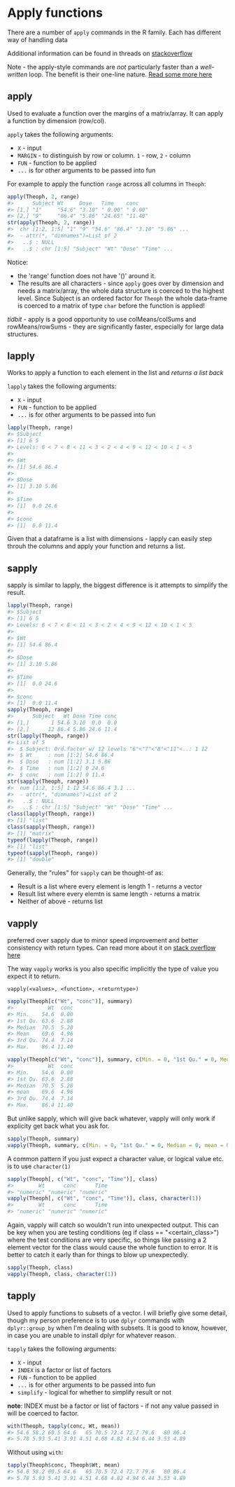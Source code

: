 
# Apply functions

There are a number of `apply` commands in the R family. Each has different way of handling data

Additional information can be found in threads on [stackoverflow](http://stackoverflow.com/questions/3505701/r-grouping-functions-sapply-vs-lapply-vs-apply-vs-tapply-vs-by-vs-aggrega)

Note - the apply-style commands are *not* particularly faster than a *well-written* loop. The benefit is their one-line nature. [Read some more here](http://stackoverflow.com/questions/2275896/is-rs-apply-family-more-than-syntactic-sugar?rq=1)

## apply

Used to evaluate a function over the margins of a matrix/array. It can apply a function by dimension (row/col).  

`apply` takes the following arguments: 
* `X` - input
* `MARGIN` - to distinguish by row or column. `1` - row, `2` - column
* `FUN` - function to be applied
* `...` is for other arguments to be passed into fun

For example to apply the function `range` across all columns in `Theoph`:


```r
apply(Theoph, 2, range)
#>      Subject Wt     Dose   Time    conc   
#> [1,] "1"     "54.6" "3.10" " 0.00" " 0.00"
#> [2,] "9"     "86.4" "5.86" "24.65" "11.40"
str(apply(Theoph, 2, range))
#>  chr [1:2, 1:5] "1" "9" "54.6" "86.4" "3.10" "5.86" ...
#>  - attr(*, "dimnames")=List of 2
#>   ..$ : NULL
#>   ..$ : chr [1:5] "Subject" "Wt" "Dose" "Time" ...
```

Notice:
- the 'range' function does not have '()' around it.
- The results are all characters - since `apply` goes over by dimension and needs a matrix/array, the whole data structure is coerced to the highest level. Since Subject is an ordered factor for `Theoph` the whole data-frame is coerced to a matrix of type `char` before the function is applied!

*tidbit* - apply is a good opportunity to use colMeans/colSums and rowMeans/rowSums - they are significantly faster, especially for large data structures.


## lapply

Works to apply a function to each element in the list and *returns a list back*

`lapply` takes the following arguments:
* `X` - input
* `FUN` - function to be applied
* `...` is for other arguments to be passed into fun


```r
lapply(Theoph, range)
#> $Subject
#> [1] 6 5
#> Levels: 6 < 7 < 8 < 11 < 3 < 2 < 4 < 9 < 12 < 10 < 1 < 5
#> 
#> $Wt
#> [1] 54.6 86.4
#> 
#> $Dose
#> [1] 3.10 5.86
#> 
#> $Time
#> [1]  0.0 24.6
#> 
#> $conc
#> [1]  0.0 11.4
```

Given that a dataframe is a list with dimensions - lapply can easily step throuh the columns and apply your function and returns a list.

## sapply

sapply is similar to lapply, the biggest difference is it attempts to simplify the result.


```r
lapply(Theoph, range)
#> $Subject
#> [1] 6 5
#> Levels: 6 < 7 < 8 < 11 < 3 < 2 < 4 < 9 < 12 < 10 < 1 < 5
#> 
#> $Wt
#> [1] 54.6 86.4
#> 
#> $Dose
#> [1] 3.10 5.86
#> 
#> $Time
#> [1]  0.0 24.6
#> 
#> $conc
#> [1]  0.0 11.4
sapply(Theoph, range)
#>      Subject   Wt Dose Time conc
#> [1,]       1 54.6 3.10  0.0  0.0
#> [2,]      12 86.4 5.86 24.6 11.4
str(lapply(Theoph, range))
#> List of 5
#>  $ Subject: Ord.factor w/ 12 levels "6"<"7"<"8"<"11"<..: 1 12
#>  $ Wt     : num [1:2] 54.6 86.4
#>  $ Dose   : num [1:2] 3.1 5.86
#>  $ Time   : num [1:2] 0 24.6
#>  $ conc   : num [1:2] 0 11.4
str(sapply(Theoph, range))
#>  num [1:2, 1:5] 1 12 54.6 86.4 3.1 ...
#>  - attr(*, "dimnames")=List of 2
#>   ..$ : NULL
#>   ..$ : chr [1:5] "Subject" "Wt" "Dose" "Time" ...
class(lapply(Theoph, range))
#> [1] "list"
class(sapply(Theoph, range))
#> [1] "matrix"
typeof(lapply(Theoph, range))
#> [1] "list"
typeof(sapply(Theoph, range))
#> [1] "double"
```

Generally, the "rules" for `sapply` can be thought-of as:
* Result is a list where every element is length 1 - returns a vector
* Result list where every elemtn is same length - returns a matrix
* Neither of above - returns list

## vapply

 preferred over sapply due to minor speed improvement and better consistency with return types. Can read more about it on [stack overflow here](http://stackoverflow.com/questions/12339650/why-is-vapply-safer-than-sapply)
 
 The way `vapply` works is you also specific implicitly the type of value you expect it to return.
 
`vapply(<values>, <function>, <returntype>)`


```r
sapply(Theoph[c("Wt", "conc")], summary)
#>           Wt  conc
#> Min.    54.6  0.00
#> 1st Qu. 63.6  2.88
#> Median  70.5  5.28
#> Mean    69.6  4.96
#> 3rd Qu. 74.4  7.14
#> Max.    86.4 11.40

vapply(Theoph[c("Wt", "conc")], summary, c(Min. = 0, "1st Qu." = 0, Median = 0, mean = 0,  "3rd Qu." = 0, Max. = 0))
#>           Wt  conc
#> Min.    54.6  0.00
#> 1st Qu. 63.6  2.88
#> Median  70.5  5.28
#> mean    69.6  4.96
#> 3rd Qu. 74.4  7.14
#> Max.    86.4 11.40
```

But unlike sapply, which will give back whatever, vapply will only work if explicity get back
what you ask for.

```r
sapply(Theoph, summary)
vapply(Theoph, summary, c(Min. = 0, "1st Qu." = 0, Median = 0, mean = 0,  "3rd Qu." = 0, Max. = 0))
```

A common pattern if you just expect a character value, or logical value etc. is to use `character(1)`


```r
sapply(Theoph[, c("Wt", "conc", "Time")], class)
#>        Wt      conc      Time 
#> "numeric" "numeric" "numeric"
vapply(Theoph[, c("Wt", "conc", "Time")], class, character(1))
#>        Wt      conc      Time 
#> "numeric" "numeric" "numeric"
```

Again, vapply will catch so wouldn't run into unexpected output. This can be key when you are testing conditions (eg if class == "<certain_class>") where the test conditions are very specific, so things like passing a 2 element vector for the class would cause the whole function to error. It is better to catch it early than for things to blow up unexpectedly.


```r
sapply(Theoph, class)
vapply(Theoph, class, character(1))
```

## tapply

Used to apply functions to subsets of a vector. I will briefly give some detail, though my person preference is to use `dplyr` commands with `dplyr::group_by` when I'm dealing with subsets. It is good to know, however, in case you are unable to install dplyr for whatever reason.

`tapply` takes the following arguments: 
* `X` - input
* `INDEX` is a factor or list of factors
* `FUN` - function to be applied
* `...` is for other arguments to be passed into fun
* `simplify` - logical for whether to simplify result or not

**note**: INDEX must be a factor or list of factors - if not any value passed in will be coerced to factor.


```r
with(Theoph, tapply(conc, Wt, mean))
#> 54.6 58.2 60.5 64.6   65 70.5 72.4 72.7 79.6   80 86.4 
#> 5.78 5.93 5.41 3.91 4.51 4.68 4.82 4.94 6.44 3.53 4.89
```

Without using `with`:


```r
tapply(Theoph$conc, Theoph$Wt, mean)
#> 54.6 58.2 60.5 64.6   65 70.5 72.4 72.7 79.6   80 86.4 
#> 5.78 5.93 5.41 3.91 4.51 4.68 4.82 4.94 6.44 3.53 4.89
```
